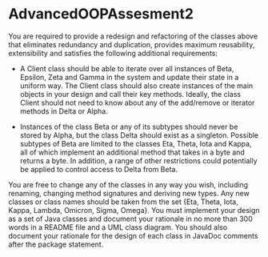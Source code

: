# AdvancedOOPAssesment2
You are required to provide a redesign and refactoring of the classes above that eliminates
redundancy and duplication, provides maximum reusability, extensibility and satisfies the
following additional requirements:

- A Client class should be able to iterate over all instances of Beta, Epsilon, Zeta and
Gamma in the system and update their state in a uniform way. The Client class
should also create instances of the main objects in your design and call their key
methods. Ideally, the class Client should not need to know about any of the add/remove
or iterator methods in Delta or Alpha.

- Instances of the class Beta or any of its subtypes should never be stored by Alpha, but
the class Delta should exist as a singleton. Possible subtypes of Beta are limited to the
classes Eta, Theta, Iota and Kappa, all of which implement an additional method that
takes in a byte and returns a byte. In addition, a range of other restrictions could
potentially be applied to control access to Delta from Beta.

You are free to change any of the classes in any way you wish, including renaming, changing
method signatures and deriving new types. Any new classes or class names should be taken
from the set {Eta, Theta, Iota, Kappa, Lambda, Omicron, Sigma, Omega}. You must
implement your design as a set of Java classes and document your rationale in no more than
300 words in a README file and a UML class diagram. You should also document your
rationale for the design of each class in JavaDoc comments after the package statement.
